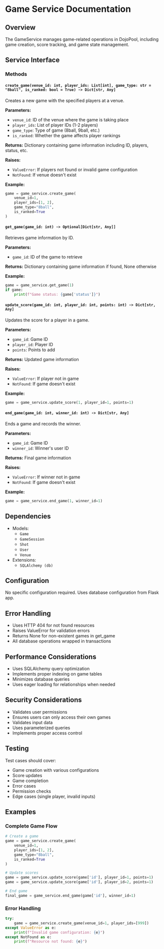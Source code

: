 # Game Service Documentation

## Overview
The GameService manages game-related operations in DojoPool, including game creation, score tracking, and game state management.

## Service Interface

### Methods

#### `create_game(venue_id: int, player_ids: List[int], game_type: str = "8ball", is_ranked: bool = True) -> Dict[str, Any]`
Creates a new game with the specified players at a venue.

**Parameters:**
- `venue_id`: ID of the venue where the game is taking place
- `player_ids`: List of player IDs (1-2 players)
- `game_type`: Type of game (8ball, 9ball, etc.)
- `is_ranked`: Whether the game affects player rankings

**Returns:**
Dictionary containing game information including ID, players, status, etc.

**Raises:**
- `ValueError`: If players not found or invalid game configuration
- `NotFound`: If venue doesn't exist

**Example:**
```python
game = game_service.create_game(
    venue_id=1,
    player_ids=[1, 2],
    game_type="8ball",
    is_ranked=True
)
```

#### `get_game(game_id: int) -> Optional[Dict[str, Any]]`
Retrieves game information by ID.

**Parameters:**
- `game_id`: ID of the game to retrieve

**Returns:**
Dictionary containing game information if found, None otherwise

**Example:**
```python
game = game_service.get_game(1)
if game:
    print(f"Game status: {game['status']}")
```

#### `update_score(game_id: int, player_id: int, points: int) -> Dict[str, Any]`
Updates the score for a player in a game.

**Parameters:**
- `game_id`: Game ID
- `player_id`: Player ID
- `points`: Points to add

**Returns:**
Updated game information

**Raises:**
- `ValueError`: If player not in game
- `NotFound`: If game doesn't exist

**Example:**
```python
game = game_service.update_score(1, player_id=1, points=1)
```

#### `end_game(game_id: int, winner_id: int) -> Dict[str, Any]`
Ends a game and records the winner.

**Parameters:**
- `game_id`: Game ID
- `winner_id`: Winner's user ID

**Returns:**
Final game information

**Raises:**
- `ValueError`: If winner not in game
- `NotFound`: If game doesn't exist

**Example:**
```python
game = game_service.end_game(1, winner_id=1)
```

## Dependencies
- Models:
  - `Game`
  - `GameSession`
  - `Shot`
  - `User`
  - `Venue`
- Extensions:
  - `SQLAlchemy (db)`

## Configuration
No specific configuration required. Uses database configuration from Flask app.

## Error Handling
- Uses HTTP 404 for not found resources
- Raises ValueError for validation errors
- Returns None for non-existent games in get_game
- All database operations wrapped in transactions

## Performance Considerations
- Uses SQLAlchemy query optimization
- Implements proper indexing on game tables
- Minimizes database queries
- Uses eager loading for relationships when needed

## Security Considerations
- Validates user permissions
- Ensures users can only access their own games
- Validates input data
- Uses parameterized queries
- Implements proper access control

## Testing
Test cases should cover:
- Game creation with various configurations
- Score updates
- Game completion
- Error cases
- Permission checks
- Edge cases (single player, invalid inputs)

## Examples

### Complete Game Flow
```python
# Create a game
game = game_service.create_game(
    venue_id=1,
    player_ids=[1, 2],
    game_type="8ball",
    is_ranked=True
)

# Update scores
game = game_service.update_score(game['id'], player_id=1, points=1)
game = game_service.update_score(game['id'], player_id=2, points=1)

# End game
final_game = game_service.end_game(game['id'], winner_id=1)
```

### Error Handling
```python
try:
    game = game_service.create_game(venue_id=1, player_ids=[999])
except ValueError as e:
    print(f"Invalid game configuration: {e}")
except NotFound as e:
    print(f"Resource not found: {e}") 